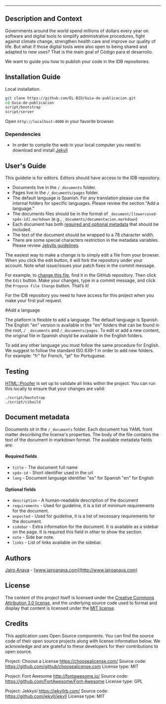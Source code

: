 ---

## Description and Context

Governments around the world spend millions of dollars every year on software and digital tools to simplify administrative procedures, fight against climate change, strengthen health care and improve our quality of life. But what if those digital tools were also open to being shared and adapted to new uses? That is the main goal of Código para el desarrollo.

We want to guide you how to publish your code in the IDB repositories.

## Installation Guide

Local installation.

```bash
git clone https://github.com/EL-BID/Guia-de-publicacion.git
cd Guia-de-publicacion
script/bootstrap
script/server
```

Open `http://localhost:4000` in your favorite browser.

### Dependencies
* In order to compile the web in your local computer you need to download and install [Jekyll](https://jekyllrb.com/) 
 
## User's Guide

This guidelie is for editors. Editors should have access to the IDB repository.

* Documents live in the `/_documents` folder.
* Pages live in the `/_documents/pages` folder.
* The default language is Spanish. For any translation please use the internal folders for specific languages. Please review the section "Add a language."
* The documents files should be in the format of `_document/[lowercased-spdx-id].markdown` (e.g., `_documents/documentacion.markdown`)
* Each document has both [required and optional metadata](https://github.com/github/choosealicense.com#license-metadata) that should be included.
* The text of the document should be wrapped to a 78 character width.
* There are some special characters restriction in the metadata variables. Please review [Jekylls guidelines](https://jekyllrb.com/).

The easiest way to make a change is to simply edit a file from your browser.
When you click the edit button, it will fork the repository under your account.
Note what issue/issues your patch fixes in the commit message.

For example, to [change this file](/_documents/documentacion.markdown),
find it in the GitHub repository. Then click the `Edit` button. Make your
changes, type in a commit message, and click the `Propose File Change` button.
That’s it!

For the IDB repository you need to have access for this project when you make your first pull request. 

#Add a language

The platform is flexible to add a language. The default language is Spanish. The English "en" version is available in the "en" folders that can be found in the root, `/ _documents` and `/_documents/pages`. To edit or add a new content, the original file in Spanish shoyld be available in the English folders. 

To add any other language you must follow the same procedure for English. We suggest to follow the standard ISO 639-1 in order to add new folders. For example: "fr" for French, "pt" for Portuguese.


## Testing

[HTML::Proofer](https://github.com/gjtorikian/html-proofer) is set up to validate all links within the project. You can run this locally to ensure that your changes are valid:

```shell
./script/bootstrap
./script/cibuild
```

## Document metadata

Documents sit in the `/_documents` folder. Each document has YAML front matter describing the license's properties. The body of the file contains the text of the document in markdown format. The available metadata fields are:

#### Required fields

* `title` - The document full name
* `spdx-id` - Short identifier used in the url
* `lang` - Document language identifier "es" for Spanish "en" for English

#### Optional fields

* `description` - A human-readable description of the document
* `requirements` - Used for guideline, it is a list of minimum requirements for the document.
* `expected` - Used for guideline, it is a list of necessary  requirements for the document.
* `sidebar` - Extra information for the document. It is available as a sidebar on the page. It is required this field in other to show the section.
* `note` - Side bar note.
* `links` - List of links available on the sidebar.

## Authors

[Jairo Anaya](https://github.com/jairoanaya/) - [www.jairoanaya.com](http://www.jairoanaya.com)

## License

The content of this project itself is licensed under the [Creative Commons Attribution 3.0 license](http://creativecommons.org/licenses/by/3.0/us/deed.en_US), and the underlying source code used to format and display that content is licensed under the [MIT license](http://opensource.org/licenses/mit-license.php).

## Credits

This application uses Open Source components. You can find the source code of their open source projects along with license information below. We acknowledge and are grateful to these developers for their contributions to open source.

Project: Choose a License https://choosealicense.com/
Source code: https://github.com/github/choosealicense.com
License type: MIT

Project: Font Awesome http://fontawesome.io/
Source code: https://github.com/FortAwesome/Font-Awesome
License type: GPL

Project: Jekkysl https://jekyllrb.com/
Source code: https://github.com/jekyll/jekyll
License type: MIT
